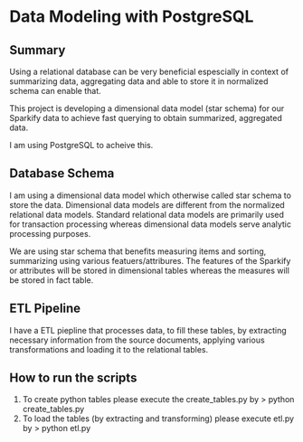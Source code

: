 

# Data Modeling with PostgreSQL

## Summary

<p>Using a relational database can be very beneficial espescially in context of summarizing data, aggregating data and able to store it in normalized schema can enable that.</p>

<p>This project is developing a dimensional data model (star schema) for our Sparkify data to achieve fast querying to obtain summarized, aggregated data.</p>

<p>I am using PostgreSQL to acheive this. </p>

## Database Schema

<p>I am using a dimensional data model which otherwise called star schema to store the data. Dimensional data models are different from the normalized relational data models. Standard relational data models are primarily used for transaction processing whereas dimensional data models serve analytic processing purposes.</p>

<p>We are using star schema that benefits measuring items and sorting, summarizing using various featuers/attribures. The features of the Sparkify or attributes will be stored in dimensional tables whereas the measures will be stored in fact table.</p>

## ETL Pipeline

<p>I have a ETL piepline that processes data, to fill these tables, by extracting necessary information from the source documents, applying various transformations and loading it to the relational tables.</p>

## How to run the scripts

<ol>
    <li>To create python tables please execute the create_tables.py by > python create_tables.py</li>
    <li>To load the tables (by extracting and transforming) please execute etl.py by > python etl.py </li>
</ol>

